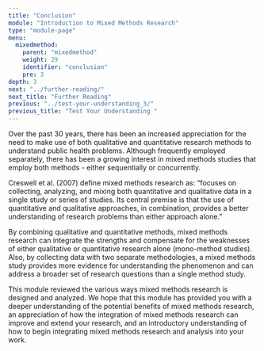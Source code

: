 ```yaml
---
title: "Conclusion"
module: "Introduction to Mixed Methods Research"
type: "module-page"
menu:
  mixedmethod:
    parent: "mixedmethod"
    weight: 29
    identifier: "conclusion"
    pre: 3
depth: 3
next: "../further-reading/"
next_title: "Further Reading"
previous: "../test-your-understanding_3/"
previous_title: "Test Your Understanding "
---
```

<div class="mixedmethod"><div class="pageblock"><p>Over the past 30 years, there has been an increased appreciation for the need to make use of both qualitative and quantitative research methods to understand public health problems.  Although frequently employed separately, there has been a growing interest in mixed methods studies that employ both methods - either sequentially or concurrently.  </p>
<p>Creswell et al. (2007) define mixed methods research as:  “focuses on collecting, analyzing, and mixing both quantitative and qualitative data in a single study or series of studies.  Its central premise is that the use of quantitative and qualitative approaches, in combination, provides a better understanding of research problems than either approach alone.”  </p>
<p>By combining qualitative and quantitative methods, mixed methods research can integrate the strengths and compensate for the weaknesses of either qualitative or quantitative research alone (mono-method studies).  Also, by collecting data with two separate methodologies, a mixed methods study provides more evidence for understanding the phenomenon and can address a broader set of research questions than a single method study. </p>
<p>This module reviewed the various ways mixed methods research is designed and analyzed.  We hope that this module has provided you with a deeper understanding of the potential benefits of mixed methods research, an appreciation of how the integration of mixed methods research can improve and extend your research, and an introductory understanding of how to begin integrating mixed methods research and analysis into your work.  </p>
</div></div>
